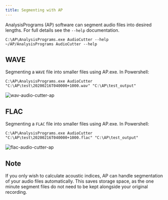 ```yaml
---
title: Segmenting with AP
---
```


AnalysisPrograms (AP) software can segment audio files into desired lengths.
For full details see the `--help` documentation. 

```
C:\AP\AnalysisPrograms.exe AudioCutter --help
~/AP/AnalysisPrograms AudioCutter --help
```

## WAVE

Segmenting a `WAVE` file into smaller files using AP.exe. In Powershell:

```
C:\AP\AnalysisPrograms.exe AudioCutter "C:\AP\test\20200216T040000+1000.wav" "C:\AP\test_output"
```

![wav-audio-cutter-ap](wav-audio-cutter-ap.JPG)

## FLAC

Segmenting a `FLAC` file into smaller files using AP.exe. In Powershell:

```
C:\AP\AnalysisPrograms.exe AudioCutter "C:\AP\test\20200216T040000+1000.flac" "C:\AP\test_output"
```

![flac-audio-cutter-ap](../ap/flac-audio-cutter-ap.JPG)

## Note

If you only wish to calculate acoustic indices, AP can handle segmentation of
your audio files automatically. This saves storage space, as the one minute
segment files do not need to be kept alongside your original recording. 